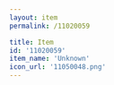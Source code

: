```yaml
---
layout: item
permalink: /11020059

title: Item
id: '11020059'
item_name: 'Unknown'
icon_url: '11050048.png'
---
```

